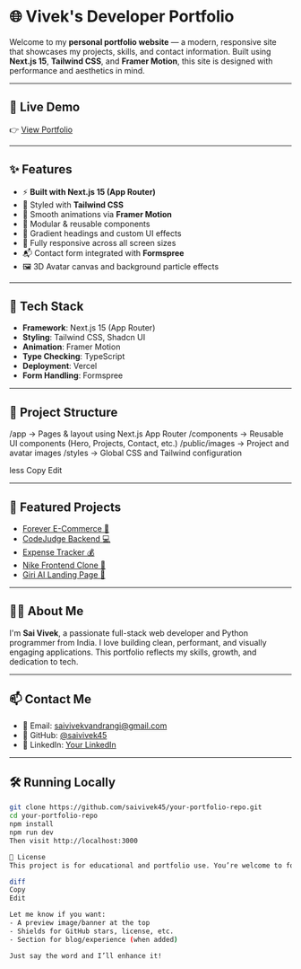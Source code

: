 # 🌐 Vivek's Developer Portfolio

Welcome to my **personal portfolio website** — a modern, responsive site that showcases my projects, skills, and contact information. Built using **Next.js 15**, **Tailwind CSS**, and **Framer Motion**, this site is designed with performance and aesthetics in mind.

---

## 🚀 Live Demo

👉 [View Portfolio](https://giri-landing-page-krk4.vercel.app)

---

## ✨ Features

- ⚡ **Built with Next.js 15 (App Router)**
- 🎨 Styled with **Tailwind CSS**
- 🎥 Smooth animations via **Framer Motion**
- 🧩 Modular & reusable components
- 🌈 Gradient headings and custom UI effects
- 📱 Fully responsive across all screen sizes
- 📬 Contact form integrated with **Formspree**
- 🖼 3D Avatar canvas and background particle effects

---

## 🧱 Tech Stack

- **Framework**: Next.js 15 (App Router)
- **Styling**: Tailwind CSS, Shadcn UI
- **Animation**: Framer Motion
- **Type Checking**: TypeScript
- **Deployment**: Vercel
- **Form Handling**: Formspree

---

## 📁 Project Structure

/app → Pages & layout using Next.js App Router
/components → Reusable UI components (Hero, Projects, Contact, etc.)
/public/images → Project and avatar images
/styles → Global CSS and Tailwind configuration

less
Copy
Edit

---

## 📸 Featured Projects

- [Forever E-Commerce 🛒](https://forever-frontend-puce-eight.vercel.app)
- [CodeJudge Backend 💻](https://github.com/saivivek45/CodeJudge)
- [Expense Tracker 💰](https://expense-tracker-gamma-navy.vercel.app/)
- [Nike Frontend Clone 👟](https://github.com/saivivek45/Nike-website)
- [Giri AI Landing Page 🤖](https://giri-landing-page-krk4.vercel.app)

---

## 🧑‍💼 About Me

I'm **Sai Vivek**, a passionate full-stack web developer and Python programmer from India. I love building clean, performant, and visually engaging applications. This portfolio reflects my skills, growth, and dedication to tech.

---

## 📫 Contact Me

- 📧 Email: [saivivekvandrangi@gmail.com](mailto:saivivekvandrangi@gmail.com)  
- 🐙 GitHub: [@saivivek45](https://github.com/saivivek45)  
- 🔗 LinkedIn: [Your LinkedIn](https://linkedin.com/in/yourusername)

---

## 🛠 Running Locally

```bash
git clone https://github.com/saivivek45/your-portfolio-repo.git
cd your-portfolio-repo
npm install
npm run dev
Then visit http://localhost:3000

📜 License
This project is for educational and portfolio use. You’re welcome to fork and customize it!

diff
Copy
Edit

Let me know if you want:
- A preview image/banner at the top  
- Shields for GitHub stars, license, etc.  
- Section for blog/experience (when added)  

Just say the word and I’ll enhance it!









